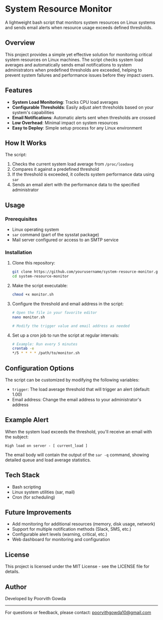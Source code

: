 # System Resource Monitor

A lightweight bash script that monitors system resources on Linux systems and sends email alerts when resource usage exceeds defined thresholds.

## Overview

This project provides a simple yet effective solution for monitoring critical system resources on Linux machines. The script checks system load averages and automatically sends email notifications to system administrators when predefined thresholds are exceeded, helping to prevent system failures and performance issues before they impact users.

## Features

- **System Load Monitoring**: Tracks CPU load averages
- **Configurable Thresholds**: Easily adjust alert thresholds based on your system's capabilities
- **Email Notifications**: Automatic alerts sent when thresholds are crossed
- **Low Overhead**: Minimal impact on system resources
- **Easy to Deploy**: Simple setup process for any Linux environment

## How It Works

The script:
1. Checks the current system load average from `/proc/loadavg`
2. Compares it against a predefined threshold
3. If the threshold is exceeded, it collects system performance data using `sar`
4. Sends an email alert with the performance data to the specified administrator

## Usage

### Prerequisites
- Linux operating system
- `sar` command (part of the sysstat package)
- Mail server configured or access to an SMTP service

### Installation

1. Clone this repository:
   ```bash
   git clone https://github.com/yourusername/system-resource-monitor.git
   cd system-resource-monitor
   ```

2. Make the script executable:
   ```bash
   chmod +x monitor.sh
   ```

3. Configure the threshold and email address in the script:
   ```bash
   # Open the file in your favorite editor
   nano monitor.sh
   
   # Modify the trigger value and email address as needed
   ```

4. Set up a cron job to run the script at regular intervals:
   ```bash
   # Example: Run every 5 minutes
   crontab -e
   */5 * * * * /path/to/monitor.sh
   ```

## Configuration Options

The script can be customized by modifying the following variables:

- `trigger`: The load average threshold that will trigger an alert (default: 1.00)
- Email address: Change the email address to your administrator's address

## Example Alert

When the system load exceeds the threshold, you'll receive an email with the subject:

```
High load on server - [ current_load ]
```

The email body will contain the output of the `sar -q` command, showing detailed queue and load average statistics.

## Tech Stack

- Bash scripting
- Linux system utilities (sar, mail)
- Cron (for scheduling)

## Future Improvements

- Add monitoring for additional resources (memory, disk usage, network)
- Support for multiple notification methods (Slack, SMS, etc.)
- Configurable alert levels (warning, critical, etc.)
- Web dashboard for monitoring and configuration

## License

This project is licensed under the MIT License - see the LICENSE file for details.

## Author

Developed by Poorvith Gowda

---

For questions or feedback, please contact: poorvithgowda10@gmail.com